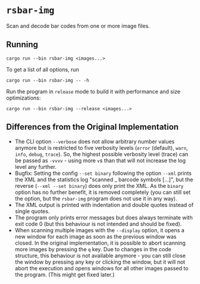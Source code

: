 # `rsbar-img`

Scan and decode bar codes from one or more image files.

## Running

```
cargo run --bin rsbar-img <images...>
```

To get a list of all options, run

```
cargo run --bin rsbar-img -- -h
```

Run the program in `release` mode to build it with performance and size optimizations:

```
cargo run --bin rsbar-img --release <images...>
```

## Differences from the Original Implementation

-   The CLI option `--verbose` does not allow arbitrary number values anymore but is restricted to five verbosity levels (`error` (default), `warn`, `info`, `debug`, `trace`). So, the highest possible verbosity level (trace) can be passed as `-vvvv` - using more `v`s than that will not increase the log level any further.
-   Bugfix: Setting the config `--set binary` following the option `--xml` prints the XML and the statistics log "scanned \_ barcode symbols \[...\]", but the reverse (`--xml --set binary`) does only print the XML. As the `binary` option has no further benefit, it is removed completely (you can still set the option, but the `rsbar-img` program does not use it in any way).
-   The XML output is printed with indentation and double quotes instead of single quotes.
-   The program only prints error messages but does always terminate with exit code 0 (but this behaviour is not intended and should be fixed).
-   When scanning multiple images with the `--display` option, it opens a new window for each image as soon as the previous window was closed. In the original implementation, it is possible to abort scanning more images by pressing the `q` key. Due to changes in the code structure, this behaviour is not available anymore - you can still close the window by pressing any key or clicking the window, but it will not abort the execution and opens windows for all other images passed to the program. (This might get fixed later.)
